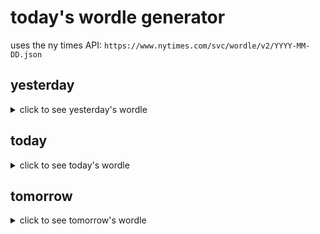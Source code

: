 # today's wordle generator

uses the ny times API: `https://www.nytimes.com/svc/wordle/v2/YYYY-MM-DD.json`

## yesterday

<details>
    <summary>click to see yesterday's wordle</summary>

    ember

</details>

## today

<details>
    <summary>click to see today's wordle</summary>

    leggy

</details>

## tomorrow

<details>
    <summary>click to see tomorrow's wordle</summary>

    expel

</details>
